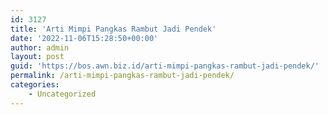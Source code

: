 ```yaml
---
id: 3127
title: 'Arti Mimpi Pangkas Rambut Jadi Pendek'
date: '2022-11-06T15:28:50+00:00'
author: admin
layout: post
guid: 'https://bos.awn.biz.id/arti-mimpi-pangkas-rambut-jadi-pendek/'
permalink: /arti-mimpi-pangkas-rambut-jadi-pendek/
categories:
    - Uncategorized
---
```


